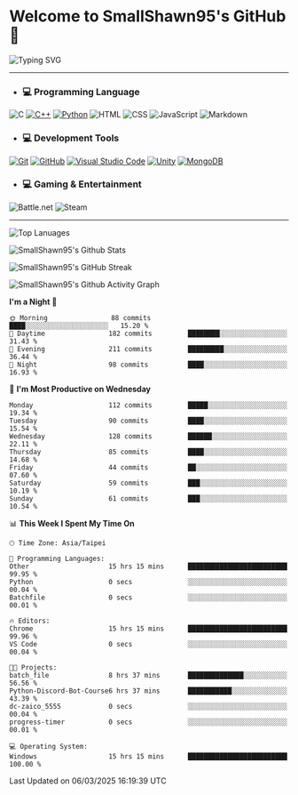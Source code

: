 # Welcome to SmallShawn95's GitHub 👋

![Typing SVG](https://readme-typing-svg.demolab.com/?lines=print("Hello,+world!");printf("Hello,+world!");cout+<<+"Hello,+world!";console.log("Hello,+world!")&center=true&vCenter=true&size=22&random=true)

***
<!-- https://shields.io/, https://simpleicons.org/ -->
* ### 💻 Programming Language
![C](https://img.shields.io/badge/-C-A8B9CC?style=flat-square&logo=c&logoColor=white)
[![C++](https://img.shields.io/badge/-C++-00599C?style=flat-square&logo=cplusplus)](https://cplusplus.com/)
[![Python](https://img.shields.io/badge/-Python-3776AB?style=flat-square&logo=python&logoColor=white)](https://www.python.org/)
![HTML](https://img.shields.io/badge/-HTML-E34F26?style=flat-square&logo=html5&logoColor=white)
![CSS](https://img.shields.io/badge/-CSS-1572B6?style=flat-square&logo=css3)
![JavaScript](https://img.shields.io/badge/-JavaScript-F7DF1E?style=flat-square&logo=javascript&logoColor=white)
![Markdown](https://img.shields.io/badge/-Markdown-000000?style=flat-square&logo=markdown)
* ### 💻 Development Tools
[![Git](https://img.shields.io/badge/-Git-f05032?style=flat-square&logo=git&logoColor=white)](https://git-scm.com/)
[![GitHub](https://img.shields.io/badge/-GitHub-181717?style=flat-square&logo=github)](https://github.com/)
[![Visual Studio Code](https://img.shields.io/badge/-Visual%20Studio%20Code-007ACC?style=flat-square&logo=visualstudiocode)](https://code.visualstudio.com/)
[![Unity](https://img.shields.io/badge/-Unity-000000?style=flat-square&logo=unity)](https://unity.com/)
[![MongoDB](https://img.shields.io/badge/-MongoDB-47A248?style=flat-square&logo=mongodb&logoColor=white)](https://www.mongodb.com/)
* ### 💻 Gaming & Entertainment
![Battle.net](https://img.shields.io/badge/-Battle.net-4381C3?style=flat-square&logo=battledotnet&logoColor=white)
![Steam](https://img.shields.io/badge/-Steam-000000?style=flat-square&logo=steam)
***

<!-- ![GitHub User's Stars](https://img.shields.io/github/stars/smallshawn95?color=orange&label=Stars&labelColor=yellow) -->
<!-- ![GitHub Followers](https://img.shields.io/github/followers/smallshawn95?color=orange&label=Followers&labelColor=FFDBAC) -->

![Top Lanuages](https://github-readme-stats.vercel.app/api/top-langs/?username=smallshawn95&theme=holi&layout=donut&size_weight=0.5&count_weight=0.5&exclude_repo=smallshawn95.github.io)

![SmallShawn95's Github Stats](https://github-readme-stats.vercel.app/api?username=smallshawn95&theme=holi&show_icons=true&rank_icon=github)

![SmallShawn95's GitHub Streak](https://streak-stats.demolab.com/?user=smallshawn95&theme=holi-theme&date_format=M%20j%5B%2C%20Y%5D)

![SmallShawn95's Github Activity Graph](https://github-readme-activity-graph.vercel.app/graph?username=smallshawn95&theme=tokyo-night)

<!-- ![SmallShawn95's WakaTime Stats](https://github-readme-stats.vercel.app/api/wakatime?username=smallshawn95) -->
<!-- ![Repositorie Card](https://github-readme-stats.vercel.app/api/pin/?username=smallshawn95&repo=Python-Discord-Bot-Course&theme=holi) -->
<!-- ![Repositorie Card](https://github-readme-stats.vercel.app/api/pin/?username=smallshawn95&repo=ZeroJudge-Code&theme=holi) -->

<!--START_SECTION:waka-->
**I'm a Night 🦉** 

```text
🌞 Morning                88 commits          ████░░░░░░░░░░░░░░░░░░░░░   15.20 % 
🌆 Daytime                182 commits         ████████░░░░░░░░░░░░░░░░░   31.43 % 
🌃 Evening                211 commits         █████████░░░░░░░░░░░░░░░░   36.44 % 
🌙 Night                  98 commits          ████░░░░░░░░░░░░░░░░░░░░░   16.93 % 
```
📅 **I'm Most Productive on Wednesday** 

```text
Monday                   112 commits         █████░░░░░░░░░░░░░░░░░░░░   19.34 % 
Tuesday                  90 commits          ████░░░░░░░░░░░░░░░░░░░░░   15.54 % 
Wednesday                128 commits         ██████░░░░░░░░░░░░░░░░░░░   22.11 % 
Thursday                 85 commits          ████░░░░░░░░░░░░░░░░░░░░░   14.68 % 
Friday                   44 commits          ██░░░░░░░░░░░░░░░░░░░░░░░   07.60 % 
Saturday                 59 commits          ███░░░░░░░░░░░░░░░░░░░░░░   10.19 % 
Sunday                   61 commits          ███░░░░░░░░░░░░░░░░░░░░░░   10.54 % 
```


📊 **This Week I Spent My Time On** 

```text
🕑︎ Time Zone: Asia/Taipei

💬 Programming Languages: 
Other                    15 hrs 15 mins      █████████████████████████   99.95 % 
Python                   0 secs              ░░░░░░░░░░░░░░░░░░░░░░░░░   00.04 % 
Batchfile                0 secs              ░░░░░░░░░░░░░░░░░░░░░░░░░   00.01 % 

🔥 Editors: 
Chrome                   15 hrs 15 mins      █████████████████████████   99.96 % 
VS Code                  0 secs              ░░░░░░░░░░░░░░░░░░░░░░░░░   00.04 % 

🐱‍💻 Projects: 
batch_file               8 hrs 37 mins       ██████████████░░░░░░░░░░░   56.56 % 
Python-Discord-Bot-Course6 hrs 37 mins       ███████████░░░░░░░░░░░░░░   43.39 % 
dc-zaico_5555            0 secs              ░░░░░░░░░░░░░░░░░░░░░░░░░   00.04 % 
progress-timer           0 secs              ░░░░░░░░░░░░░░░░░░░░░░░░░   00.01 % 

💻 Operating System: 
Windows                  15 hrs 15 mins      █████████████████████████   100.00 % 
```


 Last Updated on 06/03/2025 16:19:39 UTC
<!--END_SECTION:waka-->

<!--
**smallshawn95/smallshawn95** is a ✨ _special_ ✨ repository because its `README.md` (this file) appears on your GitHub profile.

- 🔭 I’m currently working on ...
- 🌱 I’m currently learning ...
- 👯 I’m looking to collaborate on ...
- 🤔 I’m looking for help with ...
- 💬 Ask me about ...
- 📫 How to reach me: ...
- 😄 Pronouns: ...
- ⚡ Fun fact: ...
-->
